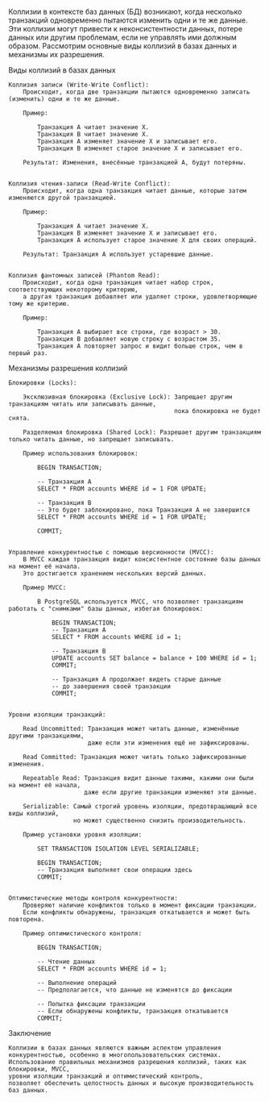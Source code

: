 Коллизии в контексте баз данных (БД) возникают, когда несколько транзакций одновременно пытаются изменить
одни и те же данные. Эти коллизии могут привести к неконсистентности данных, потере данных или другим проблемам,
если не управлять ими должным образом. Рассмотрим основные виды коллизий в базах данных и механизмы их разрешения.


Виды коллизий в базах данных

    Коллизия записи (Write-Write Conflict):
        Происходит, когда две транзакции пытаются одновременно записать (изменить) одни и те же данные.

        Пример:

            Транзакция A читает значение X.
            Транзакция B читает значение X.
            Транзакция A изменяет значение X и записывает его.
            Транзакция B изменяет старое значение X и записывает его.

        Результат: Изменения, внесённые транзакцией A, будут потеряны.


    Коллизия чтения-записи (Read-Write Conflict):
        Происходит, когда одна транзакция читает данные, которые затем изменяются другой транзакцией.

        Пример:

            Транзакция A читает значение X.
            Транзакция B изменяет значение X и записывает его.
            Транзакция A использует старое значение X для своих операций.

        Результат: Транзакция A использует устаревшие данные.


    Коллизия фантомных записей (Phantom Read):
        Происходит, когда одна транзакция читает набор строк, соответствующих некоторому критерию,
        а другая транзакция добавляет или удаляет строки, удовлетворяющие тому же критерию.

        Пример:

            Транзакция A выбирает все строки, где возраст > 30.
            Транзакция B добавляет новую строку с возрастом 35.
            Транзакция A повторяет запрос и видит больше строк, чем в первый раз.



Механизмы разрешения коллизий

    Блокировки (Locks):

        Эксклюзивная блокировка (Exclusive Lock): Запрещает другим транзакциям читать или записывать данные, 
                                                  пока блокировка не будет снята.

        Разделяемая блокировка (Shared Lock): Разрешает другим транзакциям только читать данные, но запрещает записывать.

        Пример использования блокировок:

            BEGIN TRANSACTION;
    
            -- Транзакция A
            SELECT * FROM accounts WHERE id = 1 FOR UPDATE;
    
            -- Транзакция B
            -- Это будет заблокировано, пока Транзакция A не завершится
            SELECT * FROM accounts WHERE id = 1 FOR UPDATE;
    
            COMMIT;


    Управление конкурентностью с помощью версионности (MVCC):
        В MVCC каждая транзакция видит консистентное состояние базы данных на момент её начала. 
        Это достигается хранением нескольких версий данных.

        Пример MVCC:

            В PostgreSQL используется MVCC, что позволяет транзакциям работать с "снимками" базы данных, избегая блокировок:
    
                BEGIN TRANSACTION;
                -- Транзакция A
                SELECT * FROM accounts WHERE id = 1;
        
                -- Транзакция B
                UPDATE accounts SET balance = balance + 100 WHERE id = 1;
                COMMIT;
        
                -- Транзакция A продолжает видеть старые данные
                -- до завершения своей транзакции
                COMMIT;


    Уровни изоляции транзакций:

        Read Uncommitted: Транзакция может читать данные, изменённые другими транзакциями, 
                          даже если эти изменения ещё не зафиксированы.

        Read Committed: Транзакция может читать только зафиксированные изменения.

        Repeatable Read: Транзакция видит данные такими, какими они были на момент её начала, 
                         даже если другие транзакции изменяют эти данные.

        Serializable: Самый строгий уровень изоляции, предотвращающий все виды коллизий, 
                      но может существенно снизить производительность.

        Пример установки уровня изоляции:
         
            SET TRANSACTION ISOLATION LEVEL SERIALIZABLE;
            
            BEGIN TRANSACTION;
            -- Транзакция выполняет свои операции здесь
            COMMIT;


    Оптимистические методы контроля конкурентности:
        Проверяют наличие конфликтов только в момент фиксации транзакции. 
        Если конфликты обнаружены, транзакция откатывается и может быть повторена.
        
        Пример оптимистического контроля:
         
            BEGIN TRANSACTION;
            
            -- Чтение данных
            SELECT * FROM accounts WHERE id = 1;
            
            -- Выполнение операций
            -- Предполагается, что данные не изменятся до фиксации
            
            -- Попытка фиксации транзакции
            -- Если обнаружены конфликты, транзакция откатывается
            COMMIT;



Заключение

    Коллизии в базах данных являются важным аспектом управления конкурентностью, особенно в многопользовательских системах. 
    Использование правильных механизмов разрешения коллизий, таких как блокировки, MVCC, 
    уровни изоляции транзакций и оптимистический контроль, 
    позволяет обеспечить целостность данных и высокую производительность баз данных.